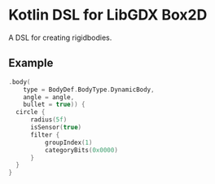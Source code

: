 # Kotlin DSL for LibGDX Box2D
A DSL for creating rigidbodies.

## Example
```kotlin
.body(
    type = BodyDef.BodyType.DynamicBody,
    angle = angle,
    bullet = true)) {
  circle {
      radius(5f)
      isSensor(true)
      filter {
          groupIndex(1)
          categoryBits(0x0000)
      }
  }
}
  
```

